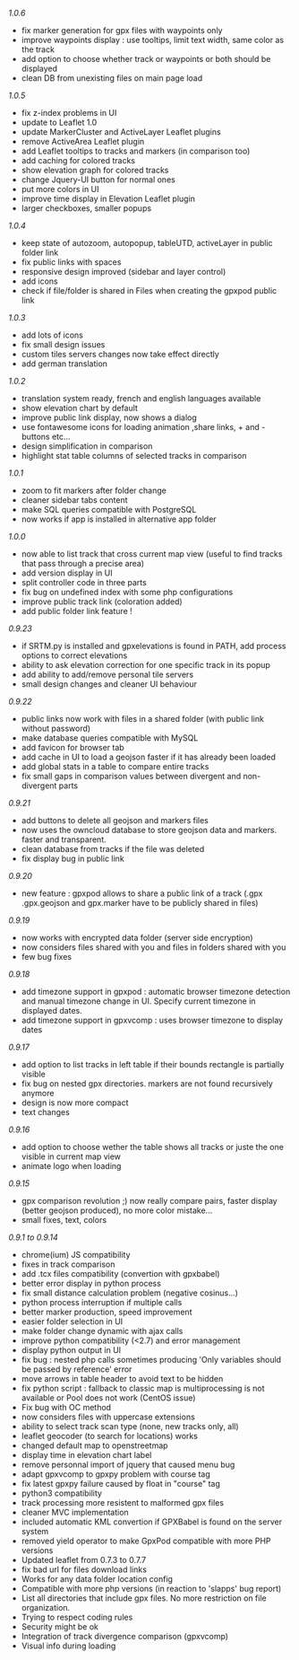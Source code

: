 *1.0.6*
* fix marker generation for gpx files with waypoints only
* improve waypoints display : use tooltips, limit text width, same color as the track
* add option to choose whether track or waypoints or both should be displayed
* clean DB from unexisting files on main page load

*1.0.5*
* fix z-index problems in UI
* update to Leaflet 1.0
* update MarkerCluster and ActiveLayer Leaflet plugins
* remove ActiveArea Leaflet plugin
* add Leaflet tooltips to tracks and markers (in comparison too)
* add caching for colored tracks
* show elevation graph for colored tracks
* change Jquery-UI button for normal ones
* put more colors in UI
* improve time display in Elevation Leaflet plugin
* larger checkboxes, smaller popups

*1.0.4*
* keep state of autozoom, autopopup, tableUTD, activeLayer in public folder link
* fix public links with spaces
* responsive design improved (sidebar and layer control)
* add icons
* check if file/folder is shared in Files when creating the gpxpod public link

*1.0.3*
* add lots of icons
* fix small design issues
* custom tiles servers changes now take effect directly
* add german translation

*1.0.2*
* translation system ready, french and english languages available
* show elevation chart by default
* improve public link display, now shows a dialog
* use fontawesome icons for loading animation ,share links, + and - buttons etc...
* design simplification in comparison
* highlight stat table columns of selected tracks in comparison

*1.0.1*
* zoom to fit markers after folder change
* cleaner sidebar tabs content
* make SQL queries compatible with PostgreSQL
* now works if app is installed in alternative app folder

*1.0.0*
* now able to list track that cross current map view (useful to find tracks that pass through a precise area)
* add version display in UI
* split controller code in three parts
* fix bug on undefined index with some php configurations
* improve public track link (coloration added)
* add public folder link feature !

*0.9.23*
* if SRTM.py is installed and gpxelevations is found in PATH, add process options to correct elevations
* ability to ask elevation correction for one specific track in its popup
* add ability to add/remove personal tile servers
* small design changes and cleaner UI behaviour

*0.9.22*
* public links now work with files in a shared folder (with public link without password)
* make database queries compatible with MySQL
* add favicon for browser tab
* add cache in UI to load a geojson faster if it has already been loaded
* add global stats in a table to compare entire tracks
* fix small gaps in comparison values between divergent and non-divergent parts

*0.9.21*
* add buttons to delete all geojson and markers files
* now uses the owncloud database to store geojson data and markers. faster and transparent.
* clean database from tracks if the file was deleted
* fix display bug in public link

*0.9.20*
* new feature : gpxpod allows to share a public link of a track (.gpx .gpx.geojson and gpx.marker have to be publicly shared in files)

*0.9.19*
* now works with encrypted data folder (server side encryption)
* now considers files shared with you and files in folders shared with you
* few bug fixes

*0.9.18*
* add timezone support in gpxpod : automatic browser timezone detection and manual timezone change in UI. Specify current timezone in displayed dates.
* add timezone support in gpxvcomp : uses browser timezone to display dates

*0.9.17*
* add option to list tracks in left table if their bounds rectangle is partially visible
* fix bug on nested gpx directories. markers are not found recursively anymore
* design is now more compact
* text changes

*0.9.16*
* add option to choose wether the table shows all tracks or juste the one visible in current map view
* animate logo when loading

*0.9.15*
* gpx comparison revolution ;) now really compare pairs, faster display (better geojson produced), no more color mistake...
* small fixes, text, colors

*0.9.1 to 0.9.14*
* chrome(ium) JS compatibility
* fixes in track comparison
* add .tcx files compatibility (convertion with gpxbabel)
* better error display in python process
* fix small distance calculation problem (negative cosinus...)
* python process interruption if multiple calls
* better marker production, speed improvement
* easier folder selection in UI
* make folder change dynamic with ajax calls
* improve python compatibility (<2.7) and error management
* display python output in UI
* fix bug : nested php calls sometimes producing 'Only variables should be passed by reference' error
* move arrows in table header to avoid text to be hidden
* fix python script : fallback to classic map is multiprocessing is not available or Pool does not work (CentOS issue)
* Fix bug with OC method
* now considers files with uppercase extensions
* ability to select track scan type (none, new tracks only, all)
* leaflet geocoder (to search for locations) works
* changed default map to openstreetmap
* display time in elevation chart label
* remove personnal import of jquery that caused menu bug
* adapt gpxvcomp to gpxpy problem with course tag
* fix latest gpxpy failure caused by float in "course" tag
* python3 compatibility
* track processing more resistent to malformed gpx files
* cleaner MVC implementation
* included automatic KML convertion if GPXBabel is found on the server system
* removed yield operator to make GpxPod compatible with more PHP versions
* Updated leaflet from 0.7.3 to 0.7.7
* fix bad url for files download links
* Works for any data folder location config
* Compatible with more php versions (in reaction to 'slapps' bug report)
* List all directories that include gpx files. No more restriction on file organization.
* Trying to respect coding rules
* Security might be ok
* Integration of track divergence comparison (gpxvcomp)
* Visual info during loading
